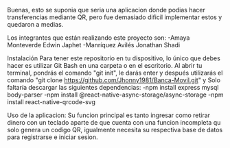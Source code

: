 Buenas, esto se suponia que seria una aplicacion donde podias hacer transferencias mediante QR, pero fue demasiado dificil implementar estos y quedaron a medias.

Los integrantes que están realizando este proyecto son: -Amaya Monteverde Edwin Japhet -Manríquez Avilés Jonathan Shadi

Instalación
 Para tener este repositorio en tu dispositivo, lo único que debes hacer es utilizar Git Bash en una carpeta o en el
 escritorio. Al abrir tu terminal, pondrás el comando "git init", le darás enter y después utilizarás el comando "git clone https://github.com/Jhonny1981/Banca-Movil.git" y Solo faltaría descargar las siguientes dependencias:
-npm install express mysql body-parser
-npm install @react-native-async-storage/async-storage
-npm install react-native-qrcode-svg

Uso de la aplicacion:
Su funcion principal es tanto ingresar como retirar dinero con un teclado aparte de que cuenta con una funcion incompleta qu solo genera un codigo QR, igualmente necesita su respectiva base de datos para registrarse e iniciar sesion.
